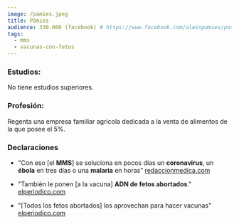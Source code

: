 ```yaml
---
image: /pamies.jpeg
title: Pàmies
audience: 330.000 (facebook) # https://www.facebook.com/aleixpamies/posts/728149144206603/
tags: 
  - mms
  - vacunas-con-fetos
---
```


### Estudios:

No tiene estudios superiores.

### Profesión:

Regenta una empresa familiar agrícola dedicada a la venta de alimentos de la que posee el 5%.

### Declaraciones

- "Con eso [el **MMS**] se soluciona en pocos días un **coronavirus**, un **ébola** en tres días o una **malaria** en horas”
[redaccionmedica.com](https://redaccionmedica.com/secciones/sanidad-hoy/paimes-intenta-sacar-tajada-del-coronavirus-el-mms-lo-cura-en-dias--9382)

- "También le ponen [a la vacuna] **ADN de fetos abortados**."
[elperiodico.com](https://elperiodico.com/es/videos/sociedad/declaraciones-josep-pamies-argumenta-hay/4511417.shtml)

- "[Todos los fetos abortados] los aprovechan para hacer vacunas"
[elperiodico.com](https://elperiodico.com/es/videos/sociedad/declaraciones-josep-pamies-argumenta-hay/4511417.shtml)